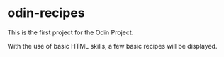 # odin-recipes

This is the first project for the Odin Project.

With the use of basic HTML skills, a few basic recipes will be displayed.